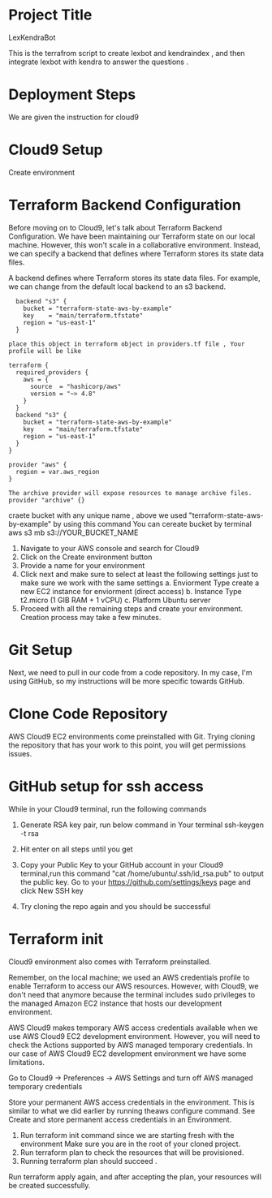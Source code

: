 
# Project Title
LexKendraBot

This is the terrafrom script to create lexbot and kendraindex , and then integrate lexbot with kendra to answer the questions .

# Deployment Steps
We are given the instruction for cloud9

# Cloud9 Setup
Create environment

# Terraform Backend Configuration
Before moving on to Cloud9, let's talk about Terraform Backend Configuration. We have been maintaining our Terraform state on our local machine. However, this won't scale in a collaborative environment. Instead, we can specify a backend that defines where Terraform stores its state data files.

A backend defines where Terraform stores its state data files. For example, we can change from the default local backend to an s3 backend.
```
  backend "s3" {
    bucket = "terraform-state-aws-by-example"
    key    = "main/terraform.tfstate"
    region = "us-east-1"
  }

place this object in terraform object in providers.tf file , Your profile will be like 

terraform {
  required_providers {
    aws = {
      source  = "hashicorp/aws"
      version = "~> 4.8"
    }
  }
  backend "s3" {
    bucket = "terraform-state-aws-by-example"
    key    = "main/terraform.tfstate"
    region = "us-east-1"
  }
}

provider "aws" {
  region = var.aws_region
}

The archive provider will expose resources to manage archive files.
provider "archive" {}

```

craete bucket with any unique name , above we used "terraform-state-aws-by-example"
by using this command You can cereate bucket by terminal
aws s3 mb s3://YOUR_BUCKET_NAME

1. Navigate to your AWS console and search for Cloud9
2. Click on the Create environment button
3. Provide a name for your environment
4. Click next and make sure to select at least the following settings just to make sure we work with the same settings
    a. Enviorment Type
        create a new EC2 instance for enviorment (direct access)
    b. Instance Type
        t2.micro (1 GIB RAM + 1 vCPU)
    c. Platform
        Ubuntu server
5. Proceed with all the remaining steps and create your environment. Creation process may take a few minutes.

# Git Setup

Next, we need to pull in our code from a code repository. In my case, I'm using GitHub, so my instructions will be more specific towards GitHub.

# Clone Code Repository
AWS Cloud9 EC2 environments come preinstalled with Git. Trying cloning the repository that has your work to this point, you will get permissions issues.

# GitHub setup for ssh access
While in your Cloud9 terminal, run the following commands

1. Generate RSA key pair, run below command in Your terminal
ssh-keygen -t rsa

2. Hit enter on all steps until you get
3. Copy your Public Key to your GitHub account in your Cloud9 terminal,run this command "cat /home/ubuntu/.ssh/id_rsa.pub" to output the public key. 
Go to your https://github.com/settings/keys page and click New SSH key
4. Try cloning the repo again and you should be successful

# Terraform init
Cloud9 environment also comes with Terraform preinstalled.

Remember, on the local machine; we used an AWS credentials profile to enable Terraform to access our AWS resources. However, with Cloud9, we don't need that anymore because the terminal includes sudo privileges to the managed Amazon EC2 instance that hosts our development environment.

AWS Cloud9 makes temporary AWS access credentials available when we use AWS Cloud9 EC2 development environment. However, you will need to check the Actions supported by AWS managed temporary credentials. In our case of AWS Cloud9 EC2 development environment we have some limitations.

Go to Cloud9 -> Preferences -> AWS Settings and turn off AWS managed temporary credentials

Store your permanent AWS access credentials in the environment. This is similar to what we did earlier by running theaws configure command. See Create and store permanent access credentials in an Environment.

1. Run terraform init command since we are starting fresh with the environment Make sure you are in the root of your cloned project.
2. Run terraform plan to check the resources that will be provisioned.
3. Running terraform plan should succeed .

Run terraform apply again, and after accepting the plan, your resources will be created successfully.

